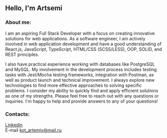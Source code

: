 ## Hello, I'm Artsemi
### About me:
I am an aspiring Full Stack Developer with a focus on creating innovative solutions for web applications. As a software engineer, I am actively involved in web application development and have a good understanding of React.js, JavaScript, TypeScript, HTML/CSS (SCSS/LESS), OOP, SOLID, and REST principles.

I also have practical experience working with databases like PostgreSQL and MySQL. My involvement in the development process includes testing tasks with Jest/Mocha testing frameworks, integration with Postman, as well as product launch and technical improvement. I always explore new technologies to find more effective approaches to solving specific problems. I consider my ability to quickly find and apply efficient solutions as one of my strengths. Please feel free to reach out with any questions or inquiries. I'm happy to help and provide answers to any of your questions!
### Contacts:
[Linkedin](https://www.linkedin.com/in/artsemi-kot-563541286/)  
E-mail kot_artemiy@mail.ru
